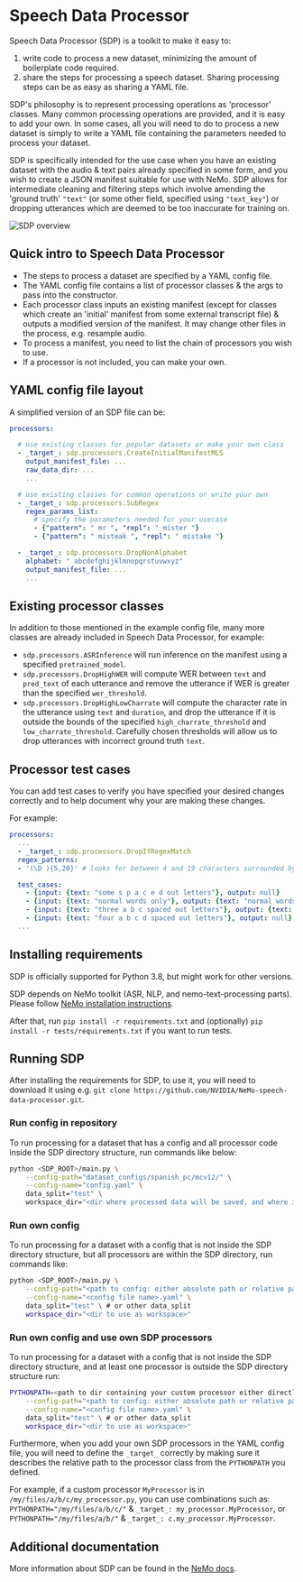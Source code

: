 # Speech Data Processor

Speech Data Processor (SDP) is a toolkit to make it easy to:
1. write code to process a new dataset, minimizing the amount of boilerplate code required.
2. share the steps for processing a speech dataset. Sharing processing steps can be as easy as sharing a YAML file.

SDP's philosophy is to represent processing operations as 'processor' classes. Many common processing operations are provided, and it is easy to add your own. In some cases, all you will need to do to process a new dataset is simply to write a YAML file containing the parameters needed to process your dataset.

SDP is specifically intended for the use case when you have an existing dataset with the audio & text pairs already specified in some form, and you wish to create a JSON manifest suitable for use with NeMo. SDP allows for intermediate cleaning and filtering steps which involve amending the 'ground truth' `"text"` (or some other field, specified using `"text_key"`) or dropping utterances which are deemed to be too inaccurate for training on.


![SDP overview](https://github.com/NVIDIA/NeMo/releases/download/v1.17.0/sdp_overview_diagram.png)

## Quick intro to Speech Data Processor

* The steps to process a dataset are specified by a YAML config file.
* The YAML config file contains a list of processor classes & the args to pass into the constructor.
* Each processor class inputs an existing manifest (except for classes which create an 'initial' manifest from some external transcript file)  & outputs a modified version of the manifest. It may change other files in the process, e.g. resample audio.
* To process a manifest, you need to list the chain of processors you wish to use.
* If a processor is not included, you can make your own.


## YAML config file layout
A simplified version of an SDP file can be:

```yaml
processors:

  # use existing classes for popular datasets or make your own class
  - _target_: sdp.processors.CreateInitialManifestMLS
    output_manifest_file: ...
    raw_data_dir: ...
    ...

  # use existing classes for common operations or write your own
  - _target_: sdp.processors.SubRegex
    regex_params_list: 
      # specify the parameters needed for your usecase
      - {"pattern": " mr ", "repl": " mister "}
      - {"pattern": " misteak ", "repl": " mistake "}

  - _target_: sdp.processors.DropNonAlphabet
    alphabet: " abcdefghijklmnopqrstuvwxyz"
    output_manifest_file: ...
    ...
```
## Existing processor classes
In addition to those mentioned in the example config file, many more classes are already included in Speech Data Processor, for example:
* `sdp.processors.ASRInference` will run inference on the manifest using a specified `pretrained_model`.
* `sdp.processors.DropHighWER` will compute WER between `text` and `pred_text` of each utterance and remove the utterance if WER is greater than the specified `wer_threshold`.
* `sdp.processors.DropHighLowCharrate` will compute the character rate in the utterance using `text` and `duration`, and drop the utterance if it is outside the bounds of the specified `high_charrate_threshold` and `low_charrate_threshold`. Carefully chosen thresholds will allow us to drop utterances with incorrect ground truth `text`.

## Processor test cases
You can add test cases to verify you have specified your desired changes correctly and to help document why your are making these changes.

For example:
```yaml
processors:
  ...
  - _target_: sdp.processors.DropIfRegexMatch
  regex_patterns: 
  - '(\D ){5,20}' # looks for between 4 and 19 characters surrounded by space

  test_cases:
    - {input: {text: "some s p a c e d out letters"}, output: null}
    - {input: {text: "normal words only"}, output: {text: "normal words only"}}
    - {input: {text: "three a b c spaced out letters"}, output: {text: "three a b c spaced out letters"}}
    - {input: {text: "four a b c d spaced out letters"}, output: null}
  ...
```

## Installing requirements

SDP is officially supported for Python 3.8, but might work for other versions.

SDP depends on NeMo toolkit (ASR, NLP, and nemo-text-processing parts).
Please follow [NeMo installation instructions](https://github.com/NVIDIA/NeMo#installation).

After that, run `pip install -r requirements.txt` and (optionally) `pip install -r tests/requirements.txt` if you want to run tests.

## Running SDP
After installing the requirements for SDP, to use it, you will need to download it using e.g. `git clone https://github.com/NVIDIA/NeMo-speech-data-processor.git`.

### Run config in repository
To run processing for a dataset that has a config and all processor code inside the SDP directory structure, run commands like below:

```bash
python <SDP_ROOT>/main.py \
    --config-path="dataset_configs/spanish_pc/mcv12/" \
    --config-name="config.yaml" \
    data_split="test" \
    workspace_dir="<dir where processed data will be saved, and where initial data tar file is already located>"
```

### Run own config
To run processing for a dataset with a config that is not inside the SDP directory structure, but all processors are within the SDP directory, run commands like:

```bash
python <SDP_ROOT>/main.py \
    --config-path="<path to config: either absolute path or relative path *from SDP_ROOT directory*>" \
    --config-name="<config file name>.yaml" \
    data_split="test" \ # or other data_split
    workspace_dir="<dir to use as workspace>"
```

### Run own config and use own SDP processors
To run processing for a dataset with a config that is not inside the SDP directory structure, and at least one processor is outside the SDP directory structure run:

```bash
PYTHONPATH=<path to dir containing your custom processor either directly or in subdirectory> python <SDP_ROOT>/main.py \
    --config-path="<path to config: either absolute path or relative path *from SDP_ROOT directory*>" \
    --config-name="<config file name>.yaml" \
    data_split="test" \ # or other data_split
    workspace_dir="<dir to use as workspace>"
```
Furthermore, when you add your own SDP processors in the YAML config file, you will need to define the `_target_` correctly by making sure it describes the relative path to the processor class from the `PYTHONPATH` you defined.

For example, if a custom processor `MyProcessor` is in `/my/files/a/b/c/my_processor.py`, you can use combinations such as: `PYTHONPATH="/my/files/a/b/c/"` & `_target_: my_processor.MyProcessor`, or `PYTHONPATH="/my/files/a/b/"` & `_target_: c.my_processor.MyProcessor`.

## Additional documentation
More information about SDP can be found in the [NeMo docs](https://docs.nvidia.com/deeplearning/nemo/user-guide/docs/en/main/tools/speech_data_processor.html).
